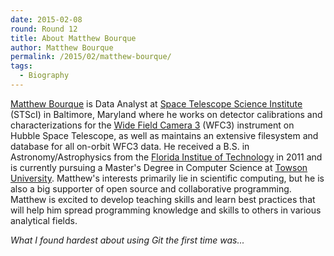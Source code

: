 ```yaml
---
date: 2015-02-08
round: Round 12
title: About Matthew Bourque
author: Matthew Bourque
permalink: /2015/02/matthew-bourque/
tags:
  - Biography
---
```

[Matthew Bourque](https://github.com/bourque) is Data Analyst at
[Space Telescope Science Institute](http://www.stsci.edu/) (STScI) in 
Baltimore, Maryland where he works on detector calibrations and 
characterizations for the [Wide Field Camera 3](http://www.stsci.edu/hst/wfc3)
(WFC3) instrument on Hubble Space Telescope, as well as maintains an extensive
filesystem and database for all on-orbit WFC3 data. He received a B.S. in
Astronomy/Astrophysics from the 
[Florida Institue of Technology](http://www.fit.edu/) in 2011 and is currently
pursuing a Master's Degree in Computer Science at 
[Towson University](http://www.towson.edu/). Matthew's interests primarily lie
in scientific computing, but he is also a big supporter of open source and
collaborative programming.  Matthew is excited to develop teaching skills and
learn best practices that will help him spread programming knowledge and
skills to others in various analytical fields.

*What I found hardest about using Git the first time was...*
